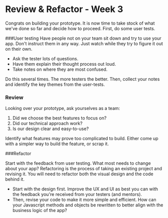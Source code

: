 # Review & Refactor - Week 3

Congrats on building your prototype. It is now time to take stock of what we've done so far and decide how to proceed. First, do some user tests.

###User testing
Have people not on your team sit down and try to use your app. Don't instruct them in any way. Just watch while they try to figure it out on their own. 
- Ask the tester lots of questions.
- Have them explain their thought process out loud.
- Take notes on where they are most confused.

Do this several times. The more testers the better. Then, collect your notes and identify the key themes from the user-tests.

### Review
Looking over your prototype, ask yourselves as a team:

1. Did we choose the best features to focus on?
2. Did our technical approach work? 
3. Is our design clear and easy-to-use?

Identify what features may prove too complicated to build. Either come up with a simpler way to build the feature, or scrap it. 

###Refactor

Start with the feedback from user testing. What most needs to change about your app? Refactoring is the process of taking an existing project and revising it. You will need to refactor both the visual design and the code behind it.

- Start with the design first. Improve the UX and UI as best you can with the feedback you're received from your testers (and mentors).
- Then, revise your code to make it more simple and efficient. How can your Javascript methods and objects be rewritten to better align with the business logic of the app?